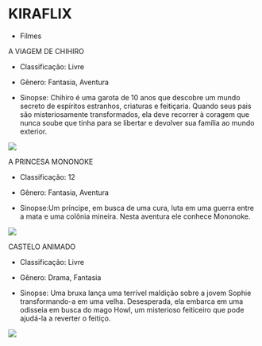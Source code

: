 # KIRAFLIX

- Filmes 

A VIAGEM DE CHIHIRO

- Classificação: Livre

- Gênero: Fantasia, Aventura

- Sinopse: Chihiro é uma garota de 10 anos que descobre um mundo secreto de espíritos estranhos, criaturas e feitiçaria. Quando seus pais são misteriosamente transformados, ela deve recorrer à coragem que nunca soube que tinha para se libertar e devolver sua família ao mundo exterior.

![](https://media1.tenor.com/m/T7feVofkbmoAAAAd/spirited-away.gif)



A PRINCESA MONONOKE

- Classificação: 12

- Gênero: Fantasia, Aventura

- Sinopse:Um príncipe, em busca de uma cura, luta em uma guerra entre a mata e uma colônia mineira. Nesta aventura ele conhece Mononoke.

![](https://media1.tenor.com/m/PKhnbUgObZsAAAAd/mononoke-princess.gif)



CASTELO ANIMADO

- Classificação: Livre

- Gênero: Drama, Fantasia

- Sinopse: Uma bruxa lança uma terrível maldição sobre a jovem Sophie transformando-a em uma velha. Desesperada, ela embarca em uma odisseia em busca do mago Howl, um misterioso feiticeiro que pode ajudá-la a reverter o feitiço.

![](https://media1.tenor.com/m/LJCaYm51RMsAAAAd/howl-gibli.gif)


